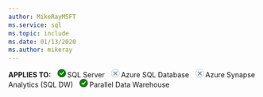 ```yaml
---
author: MikeRayMSFT
ms.service: sql
ms.topic: include
ms.date: 01/13/2020
ms.author: mikeray
---
```


<Token>**APPLIES TO:** ![Yes](media/yes-icon.png)SQL Server ![No](media/no-icon.png)Azure SQL Database ![No](media/no-icon.png)Azure Synapse Analytics (SQL DW) ![Yes](media/yes-icon.png)Parallel Data Warehouse </Token> 

